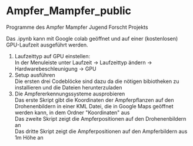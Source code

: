 # Ampfer_Mampfer_public
Programme des Ampfer Mampfer Jugend Forscht Projekts
 
 Das .ipynb kann mit Google colab geöffnet und auf einer (kostenlosen) GPU-Laufzeit ausgeführt werden.
 1. Laufzeittyp auf GPU einstellen:  
   In der Menuleiste unter Laufzeit -> Laufzeittyp ändern -> Hardwarebeschleunigung -> GPU  
 2. Setup ausführen  
   Die ersten drei Codeblöcke sind dazu da die nötigen bibiotheken zu installieren und die Dateien herunterzuladen  
 3. Die Ampfererkennungssysteme ausprobieren  
   Das erste Skript gibt die Koordinaten der Ampferpflanzen auf den Drohenenbildern in einer KML Datei, die in Google Maps geöffnet werden kann, in dem Ordner "Koordinaten" aus  
   Das zweite Skript zeigt die Ampferpositionen auf den Drohenenbildern an  
   Das dritte Skript zeigt die Ampferpositionen auf den Ampferbildern aus 1m Höhe an  
   
